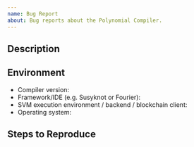 ```yaml
---
name: Bug Report
about: Bug reports about the Polynomial Compiler.
---
```


<!--## Prerequisites

- First, many thanks for taking part in the community. We really appreciate that.
- We realize there is a lot of information requested here. We ask only that you do your best to provide as much information as possible so we can better help you.
- Support questions are better asked in one of the following locations:
	- [Polynomial chat](https://gitter.im/susy-lang/polynomial)
	- [Stack Overflow](https://sophon.stackexchange.com/)
- Ensure the issue isn't already reported.
- The issue should be reproducible with the latest polynomial version; however, this isn't a hard requirement and being reproducible with an older version is sufficient.
-->

## Description

<!--Please shortly describe the bug you have found, and what you expect instead.-->

## Environment

- Compiler version:
- Framework/IDE (e.g. Susyknot or Fourier):
- SVM execution environment / backend / blockchain client:
- Operating system:

## Steps to Reproduce

<!--
Please provide a *minimal* source code example to trigger the bug you have found.
Please also mention any command line flags that are necessary for triggering the bug.
Provide as much information as necessary to reproduce the bug.

```
// Some *minimal* Polynomial source code to reproduce the bug.
// ...
```
-->